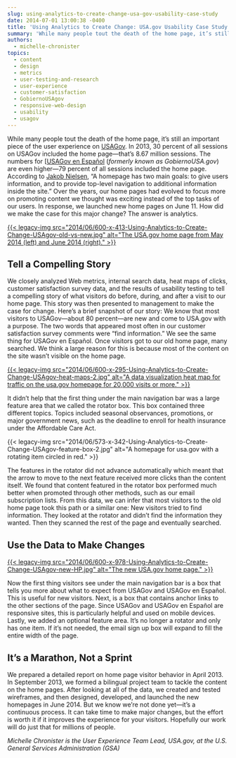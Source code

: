 ```yaml
---
slug: using-analytics-to-create-change-usa-gov-usability-case-study
date: 2014-07-01 13:00:38 -0400
title: 'Using Analytics to Create Change: USA.gov Usability Case Study'
summary: 'While many people tout the death of the home page, it’s still an important piece of the user experience on USA.gov. In 2013, 30 percent of all sessions on USA.gov included the home page&mdash;that’s 8.67 million sessions. The numbers for GobiernoUSA.gov are even higher&mdash;79 percent of all sessions included the home page. According to Jakob Nielsen, &ldquo;A'
authors:
  - michelle-chronister
topics:
  - content
  - design
  - metrics
  - user-testing-and-research
  - user-experience
  - customer-satisfaction
  - GobiernoUSAgov
  - responsive-web-design
  - usability
  - usagov
---
```


While many people tout the death of the home page, it’s still an important piece of the user experience on [USAGov](http://www.usa.gov/). In 2013, 30 percent of all sessions on USAGov included the home page—that’s 8.67 million sessions. The numbers for [[USAGov en Espa&#241;ol](https://www.usa.gov/espanol/) (_formerly known as GobiernoUSA.gov_) are even higher—79 percent of all sessions included the home page. According to [Jakob Nielsen](http://www.nngroup.com/articles/homepage-real-estate-allocation/), “A homepage has two main goals: to give users information, and to provide top-level navigation to additional information inside the site.” Over the years, our home pages had evolved to focus more on promoting content we thought was exciting instead of the top tasks of our users. In response, we launched new home pages on June 11. How did we make the case for this major change? The answer is analytics. 

[{{< legacy-img src="2014/06/600-x-413-Using-Analytics-to-Create-Change-USAgov-old-vs-new.jpg" alt="The USA.gov home page from May 2014 (left) and June 2014 (right)." >}}](https://s3.amazonaws.com/digitalgov/_legacy-img/2014/06/937-x-645-Using-Analytics-to-Create-Change-USAgov-old-vs-new.jpg)

## Tell a Compelling Story

We closely analyzed Web metrics, internal search data, heat maps of clicks, customer satisfaction survey data, and the results of usability testing to tell a compelling story of what visitors do before, during, and after a visit to our home page. This story was then presented to management to make the case for change. Here’s a brief snapshot of our story: We know that most visitors to USAGov—about 80 percent—are new and come to USA.gov with a purpose. The two words that appeared most often in our customer satisfaction survey comments were “find information.” We see the same thing for USAGov en Espa&#241;ol. Once visitors got to our old home page, many searched. We think a large reason for this is because most of the content on the site wasn’t visible on the home page. 

[{{< legacy-img src="2014/06/600-x-295-Using-Analytics-to-Create-Change-USAgov-heat-maps-2.jpg" alt="A data visualization heat map for traffic on the usa.gov homepage for 20,000 visits or more." >}}](https://s3.amazonaws.com/digitalgov/_legacy-img/2014/06/650-x-320-Using-Analytics-to-Create-Change-USAgov-heat-maps-2.jpg) 

It didn’t help that the first thing under the main navigation bar was a large feature area that we called the rotator box. This box contained three different topics. Topics included seasonal observances, promotions, or major government news, such as the deadline to enroll for health insurance under the Affordable Care Act. 

{{< legacy-img src="2014/06/573-x-342-Using-Analytics-to-Create-Change-USAgov-feature-box-2.jpg" alt="A homepage for usa.gov with a rotating item circled in red." >}} 

The features in the rotator did not advance automatically which meant that the arrow to move to the next feature received more clicks than the content itself. We found that content featured in the rotator box performed much better when promoted through other methods, such as our email subscription lists. From this data, we can infer that most visitors to the old home page took this path or a similar one: New visitors tried to find information. They looked at the rotator and didn’t find the information they wanted. Then they scanned the rest of the page and eventually searched.

## Use the Data to Make Changes

[{{< legacy-img src="2014/06/600-x-978-Using-Analytics-to-Create-Change-USAgov-new-HP.jpg" alt="The new USA.gov home page." >}}](https://s3.amazonaws.com/digitalgov/_legacy-img/2014/06/980-x-1598-Using-Analytics-to-Create-Change-USAgov-new-HP.jpg) 

Now the first thing visitors see under the main navigation bar is a box that tells you more about what to expect from USAGov and USAGov en Espa&#241;ol. This is useful for new visitors. Next, is a box that contains anchor links to the other sections of the page. Since USAGov and USAGov en Espa&#241;ol are responsive sites, this is particularly helpful and used on mobile devices. Lastly, we added an optional feature area. It’s no longer a rotator and only has one item. If it’s not needed, the email sign up box will expand to fill the entire width of the page.

## It’s a Marathon, Not a Sprint

We prepared a detailed report on home page visitor behavior in April 2013. In September 2013, we formed a bilingual project team to tackle the content on the home pages. After looking at all of the data, we created and tested wireframes, and then designed, developed, and launched the new homepages in June 2014. But we know we’re not done yet—it’s a continuous process. It can take time to make major changes, but the effort is worth it if it improves the experience for your visitors. Hopefully our work will do just that for millions of people.

_Michelle Chronister is the User Experience Team Lead, USA.gov, at the U.S. General Services Administration (GSA)_
